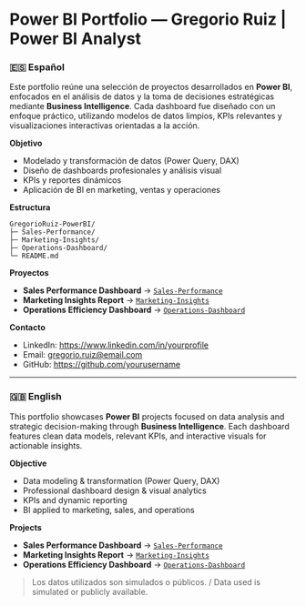 # Power BI Portfolio — Gregorio Ruiz | Power BI Analyst

### 🇪🇸 Español
Este portfolio reúne una selección de proyectos desarrollados en **Power BI**, enfocados en el análisis de datos y la toma de decisiones estratégicas mediante **Business Intelligence**. Cada dashboard fue diseñado con un enfoque práctico, utilizando modelos de datos limpios, KPIs relevantes y visualizaciones interactivas orientadas a la acción.

**Objetivo**  
- Modelado y transformación de datos (Power Query, DAX)  
- Diseño de dashboards profesionales y análisis visual  
- KPIs y reportes dinámicos  
- Aplicación de BI en marketing, ventas y operaciones

**Estructura**
```
GregorioRuiz-PowerBI/
├─ Sales-Performance/
├─ Marketing-Insights/
├─ Operations-Dashboard/
└─ README.md
```

**Proyectos**
- **Sales Performance Dashboard** → [`Sales-Performance`](./Sales-Performance/)  
- **Marketing Insights Report** → [`Marketing-Insights`](./Marketing-Insights/)  
- **Operations Efficiency Dashboard** → [`Operations-Dashboard`](./Operations-Dashboard/)  

**Contacto**
- LinkedIn: https://www.linkedin.com/in/yourprofile  
- Email: gregorio.ruiz@email.com  
- GitHub: https://github.com/yourusername

---

### 🇬🇧 English
This portfolio showcases **Power BI** projects focused on data analysis and strategic decision-making through **Business Intelligence**. Each dashboard features clean data models, relevant KPIs, and interactive visuals for actionable insights.

**Objective**  
- Data modeling & transformation (Power Query, DAX)  
- Professional dashboard design & visual analytics  
- KPIs and dynamic reporting  
- BI applied to marketing, sales, and operations

**Projects**
- **Sales Performance Dashboard** → [`Sales-Performance`](./Sales-Performance/)  
- **Marketing Insights Report** → [`Marketing-Insights`](./Marketing-Insights/)  
- **Operations Efficiency Dashboard** → [`Operations-Dashboard`](./Operations-Dashboard/)  

> Los datos utilizados son simulados o públicos. / Data used is simulated or publicly available.
